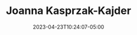 ---
title: "Joanna Kasprzak-Kajder"
date: 2023-04-23T10:24:07-05:00
image : "/images/team/joanna-kasprzak-kajder.jpeg"
designation : Communication strategy
country: ""
facebook: ""
instagram: ""
twitter: ""
linkedin: ""
github: ""
group: "sg"
draft: false
---